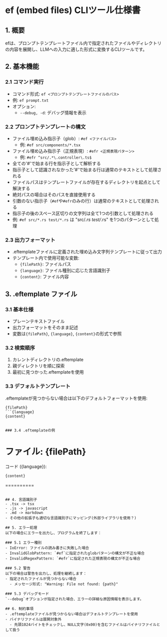 # ef (embed files) CLIツール仕様書

## 1. 概要

efは、プロンプトテンプレートファイル内で指定されたファイルやディレクトリの内容を展開し、LLMへの入力に適した形式に変換するCLIツールです。

## 2. 基本機能

### 2.1 コマンド実行
- コマンド形式: `ef <プロンプトテンプレートファイルのパス>`
- 例: `ef prompt.txt`
- オプション:
  - `--debug, -d`: デバッグ情報を表示

### 2.2 プロンプトテンプレートの構文
- ファイル埋め込み指示子（glob）: `#ef <ファイルパス>`
  - 例: `#ef src/components/*.tsx`
- ファイル埋め込み指示子（正規表現）: `#efr <正規表現パターン>`
  - 例: `#efr ^src/.*\.controller\.ts$`
- 全ての'#'で始まる行を指示子として解析する
- 指示子として認識されなかった'#'で始まる行は通常のテキストとして処理される
- ファイルパスはテンプレートファイルが存在するディレクトリを起点として解決する
- 絶対パスの場合はそのパスを直接使用する
- 引数のない指示子（`#ef`や`#efr`のみの行）は通常のテキストとして処理される
- 指示子の後のスペース区切りの文字列は全て1つの引数として処理される
- 例: `#ef src/*.rs test/*.rs` は "src/*.rs test/*.rs" を1つのパターンとして処理

### 2.3 出力フォーマット
- .eftemplateファイルに定義された埋め込み文字列テンプレートに従って出力
- テンプレート内で使用可能な変数:
  - `{filePath}`: ファイルパス
  - `{language}`: ファイル種別に応じた言語識別子
  - `{content}`: ファイル内容

## 3. .eftemplate ファイル

### 3.1 基本仕様
- プレーンテキストファイル
- 出力フォーマットをそのまま記述
- 変数は`{filePath}`, `{language}`, `{content}`の形式で参照

### 3.2 検索順序
1. カレントディレクトリの.eftemplate
2. 親ディレクトリを順に探索
3. 最初に見つかった.eftemplateを使用

### 3.3 デフォルトテンプレート
.eftemplateが見つからない場合は以下のデフォルトフォーマットを使用:
```
{filePath}
```{language}
{content}
```
```

### 3.4 .eftemplateの例
```
ファイル: {filePath}
==========
コード ({language}):
```{language}
{content}
```
==========
```

## 4. 言語識別子
- .tsx -> tsx
- .js -> javascript
- .md -> markdown
- その他の拡張子も適切な言語識別子にマッピング(外部ライブラリを使用？)

## 5. エラー処理
以下の場合にエラーを出力し、プログラムを終了します：

### 5.1 エラー種別
- IoError: ファイルの読み書きに失敗した場合
- InvalidGlobPattern: `#ef`に指定されたglobパターンの構文が不正な場合
- InvalidRegexPattern: `#efr`に指定された正規表現の構文が不正な場合

### 5.2 警告
以下の場合は警告を出力し、処理を継続します：
- 指定されたファイルが見つからない場合
  - メッセージ形式: "Warning: File not found: {path}"

### 5.3 デバッグモード
`--debug`オプションが指定された場合、エラーの詳細な原因情報を表示します。

## 6. 制約事項
- .eftemplateファイルが見つからない場合はデフォルトテンプレートを使用
- バイナリファイルは展開対象外
  - 先頭1024バイトをチェックし、NULL文字(0x00)を含むファイルはバイナリファイルとして扱う

